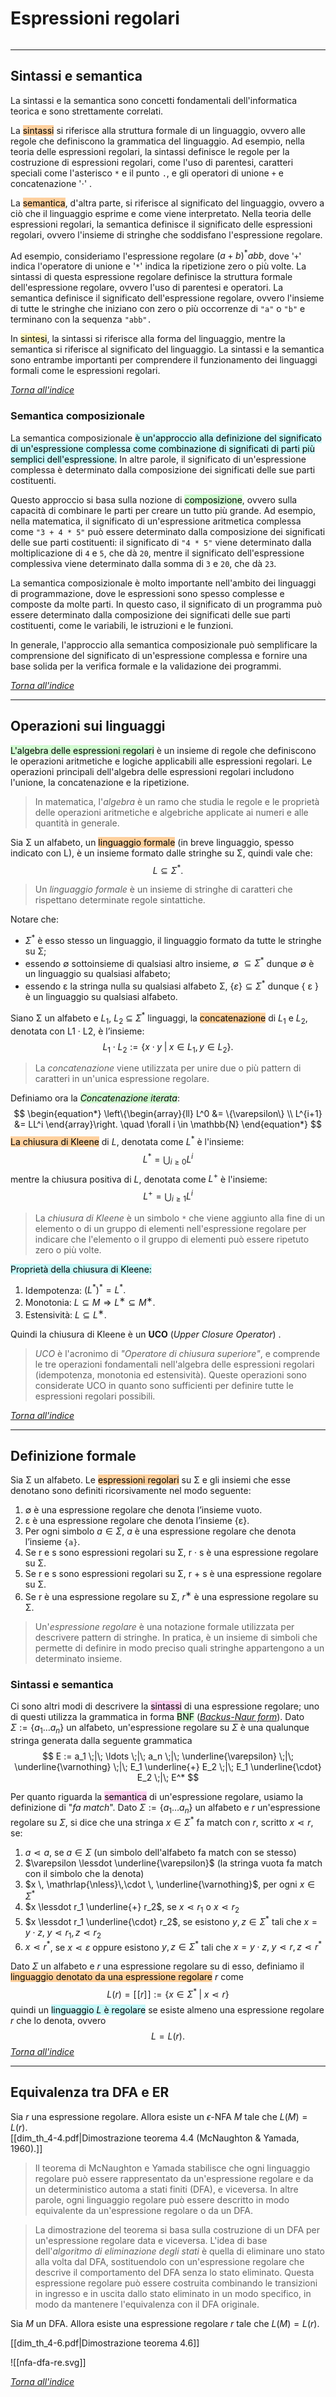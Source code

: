 # Espressioni regolari
```toc
```
---

## Sintassi e semantica
La sintassi e la semantica sono concetti fondamentali dell'informatica teorica e sono strettamente correlati.

La <mark style="background: #FFB86CA6;">sintassi</mark> si riferisce alla struttura formale di un linguaggio, ovvero alle regole che definiscono la grammatica del linguaggio. Ad esempio, nella teoria delle espressioni regolari, la sintassi definisce le regole per la costruzione di espressioni regolari, come l'uso di parentesi, caratteri speciali come l'asterisco `*` e il punto `.`, e gli operatori di unione `+` e concatenazione '$\cdot$' .

La <mark style="background: #FFB86CA6;">semantica</mark>, d'altra parte, si riferisce al significato del linguaggio, ovvero a ciò che il linguaggio esprime e come viene interpretato. Nella teoria delle espressioni regolari, la semantica definisce il significato delle espressioni regolari, ovvero l'insieme di stringhe che soddisfano l'espressione regolare.

Ad esempio, consideriamo l'espressione regolare $(a+b)^*abb$, dove '`+`' indica l'operatore di unione e '`*`' indica la ripetizione zero o più volte. La sintassi di questa espressione regolare definisce la struttura formale dell'espressione regolare, ovvero l'uso di parentesi e operatori. La semantica definisce il significato dell'espressione regolare, ovvero l'insieme di tutte le stringhe che iniziano con zero o più occorrenze di `"a"` o `"b"` e terminano con la sequenza `"abb".`

In <mark style="background: #FFF3A3A6;">sintesi</mark>, la sintassi si riferisce alla forma del linguaggio, mentre la semantica si riferisce al significato del linguaggio. La sintassi e la semantica sono entrambe importanti per comprendere il funzionamento dei linguaggi formali come le espressioni regolari.

[_Torna all'indice_](#espressioni%20regolari)

### Semantica composizionale
La semantica composizionale <mark style="background: #ABF7F7A6;">è un'approccio alla definizione del significato di un'espressione complessa come combinazione di significati di parti più semplici dell'espressione.</mark> In altre parole, il significato di un'espressione complessa è determinato dalla composizione dei significati delle sue parti costituenti.

Questo approccio si basa sulla nozione di <mark style="background: #BBFABBA6;">composizione</mark>, ovvero sulla capacità di combinare le parti per creare un tutto più grande. Ad esempio, nella matematica, il significato di un'espressione aritmetica complessa come `"3 + 4 * 5"` può essere determinato dalla composizione dei significati delle sue parti costituenti: il significato di `"4 * 5"` viene determinato dalla moltiplicazione di `4` e `5`, che dà `20`, mentre il significato dell'espressione complessiva viene determinato dalla somma di `3` e `20`, che dà `23`.

La semantica composizionale è molto importante nell'ambito dei linguaggi di programmazione, dove le espressioni sono spesso complesse e composte da molte parti. In questo caso, il significato di un programma può essere determinato dalla composizione dei significati delle sue parti costituenti, come le variabili, le istruzioni e le funzioni.

In generale, l'approccio alla semantica composizionale può semplificare la comprensione del significato di un'espressione complessa e fornire una base solida per la verifica formale e la validazione dei programmi.

[_Torna all'indice_](#espressioni%20regolari)

---

## Operazioni sui linguaggi
<mark style="background: #BBFABBA6;">L'algebra delle espressioni regolari</mark> è un insieme di regole che definiscono le operazioni aritmetiche e logiche applicabili alle espressioni regolari. Le operazioni principali dell'algebra delle espressioni regolari includono l'unione, la concatenazione e la ripetizione.

> In matematica, l'*algebra* è un ramo che studia le regole e le proprietà delle operazioni aritmetiche e algebriche applicate ai numeri e alle quantità in generale.

Sia Σ un alfabeto, un <mark style="background: #FFB86CA6;">linguaggio formale</mark> (in breve linguaggio, spesso indicato con L), è un insieme formato dalle stringhe su Σ, quindi vale che:
$$L ⊆ Σ^*.$$
> Un *linguaggio formale* è un insieme di stringhe di caratteri che rispettano determinate regole sintattiche.

Notare che:
- $Σ^*$ è esso stesso un linguaggio, il linguaggio formato da tutte le stringhe su Σ;
- essendo ∅ sottoinsieme di qualsiasi altro insieme, ∅ $⊆ Σ^*$ dunque ∅ è un linguaggio su qualsiasi alfabeto;
- essendo ε la stringa nulla su qualsiasi alfabeto Σ, $\{ ε \} ⊆ Σ^*$ dunque { ε } è un linguaggio su qualsiasi alfabeto.

Siano Σ un alfabeto e $L_1$, $L_2$ ⊆ $Σ^*$ linguaggi, la <mark style="background: #FFB86CA6;">concatenazione</mark> di $L_1$ e $L_2$, denotata con L1 · L2, è l’insieme:
$$L_1 \cdot L_2 :=\left\{ {x \cdot y \;|\; x ∈ L_1, y∈L_2} \right\}.$$

> La *concatenazione* viene utilizzata per unire due o più pattern di caratteri in un'unica espressione regolare.

Definiamo ora la <mark style="background: #BBFABBA6;">*Concatenazione iterata*</mark>:
$$
\begin{equation*}
	\left\{\begin{array}{ll}
		L^0 &= \{\varepsilon\} \\
		L^{i+1} &= LL^i
	\end{array}\right. \quad \forall i \in \mathbb{N}
\end{equation*}
$$
<mark style="background: #FFB86CA6;">La chiusura di Kleene</mark> di $L$, denotata come $L^*$ è l'insieme: 
$$
	L^* = \bigcup_{i \geq 0}{L^i}
$$
mentre la chiusura positiva di $L$, denotata come $L^+$ è l'insieme: 
$$
	L^+ = \bigcup_{i \geq 1}{L^i}
$$
> La *chiusura di Kleene* è un simbolo `*` che viene aggiunto alla fine di un elemento o di un gruppo di elementi nell'espressione regolare per indicare che l'elemento o il gruppo di elementi può essere ripetuto zero o più volte.

<mark style="background: #ABF7F7A6;">Proprietà della chiusura di Kleene:</mark>
1. Idempotenza: $(L^*)^* = L^*.$
2. Monotonia: $L ⊆ M ⇒ L^∗ ⊆ M^∗$.
3. Estensività: $L ⊆ L^∗$.

Quindi la chiusura di Kleene è un **UCO** (*Upper Closure Operator*) .

> *UCO* è l'acronimo di *"Operatore di chiusura superiore"*, e comprende le tre operazioni fondamentali nell'algebra delle espressioni regolari (idempotenza, monotonia ed estensività). 
> Queste operazioni sono considerate UCO in quanto sono sufficienti per definire tutte le espressioni regolari possibili.

[_Torna all'indice_](#espressioni%20regolari)

---

## Definizione formale
Sia Σ un alfabeto. Le <mark style="background: #FFB86CA6;">espressioni regolari</mark> su Σ e gli insiemi che esse denotano sono definiti ricorsivamente nel modo seguente:
1. ∅ è una espressione regolare che denota l’insieme vuoto.
2. ε è una espressione regolare che denota l’insieme {ε}.
3. Per ogni simbolo $a ∈ Σ$, $a$ è una espressione regolare che denota l’insieme `{a}`.
4. Se r e s sono espressioni regolari su Σ, r · s è una espressione regolare su Σ.
5.  Se r e s sono espressioni regolari su Σ, r + s è una espressione regolare su Σ.
6.  Se r è una espressione regolare su Σ, $r^∗$ è una espressione regolare su Σ.

> Un'*espressione regolare* è una notazione formale utilizzata per descrivere pattern di stringhe. In pratica, è un insieme di simboli che permette di definire in modo preciso quali stringhe appartengono a un determinato insieme.

### Sintassi e semantica
Ci sono altri modi di descrivere la <mark style="background: #FFB8EBA6;">sintassi</mark> di una espressione regolare; uno di questi utilizza la grammatica in forma <mark style="background: #BBFABBA6;">BNF</mark> (*[Backus-Naur form](https://it.wikipedia.org/wiki/Backus-Naur_Form)*).
Dato $\Sigma := \left\{a_1 \ldots a_n \right\}$ un alfabeto, un'espressione regolare su $\Sigma$ è una qualunque stringa generata dalla seguente grammatica
$$
	E := a_1 \;|\; \ldots \;|\; a_n \;|\; 
		\underline{\varepsilon} \;|\; \underline{\varnothing} \;|\;
		E_1 \underline{+} E_2 \;|\; E_1 \underline{\cdot} E_2 \;|\; E^*
$$

Per quanto riguarda la <mark style="background: #FFB8EBA6;">semantica</mark> di un'espressione regolare, usiamo la definizione di "*fa match*".
Dato $\Sigma := \left\{a_1 \ldots a_n \right\}$ un alfabeto e $r$ un'espressione regolare su $\Sigma$, si dice che una stringa $x \in \Sigma^*$ fa match con $r$, scritto $x \lessdot r$, se:
1. $a \lessdot a$, se $a \in \Sigma$ (un simbolo dell'alfabeto fa match con se stesso)
2. $\varepsilon \lessdot \underline{\varepsilon}$ (la stringa vuota fa match con il simbolo che la denota)
3. $x \, \mathrlap{\nless}\,\cdot \, \underline{\varnothing}$, per ogni $x \in \Sigma^*$
4. $x \lessdot r_1 \underline{+} r_2$, se $x \lessdot r_1$ o $x \lessdot r_2$
5. $x \lessdot r_1 \underline{\cdot} r_2$, se esistono $y,z \in \Sigma^*$ tali che $x=y \cdot z ,\; y \lessdot r_1,\, z \lessdot r_2$
6. $x \lessdot r^*$, se $x \lessdot \varepsilon$ oppure esistono $y,z \in \Sigma^*$ tali che $x=y \cdot z ,\; y \lessdot r,\, z \lessdot r^*$

Dato $\Sigma$ un alfabeto e $r$ una espressione regolare su di esso, definiamo il <mark style="background: #FFB86CA6;">linguaggio denotato da una espressione regolare</mark> $r$ come
$$
	L(r) = [\![ r ]\!] := \left\{ {x \in \Sigma^* \;|\; x \lessdot r} \right\}  
$$
quindi un <mark style="background: #ABF7F7A6;">linguaggio <i>L</i> è regolare</mark> se esiste almeno una espressione regolare $r$ che lo denota, ovvero $$L = L(r).$$
[_Torna all'indice_](#espressioni%20regolari)

---

## Equivalenza tra DFA e ER
Sia $r$ una espressione regolare. Allora esiste un $\epsilon \text{-NFA } M$ tale che $L(M) = L(r)$.   
[[dim_th_4-4.pdf|Dimostrazione teorema 4.4 (McNaughton & Yamada, 1960).]]

> Il teorema di McNaughton e Yamada stabilisce che ogni linguaggio regolare può essere rappresentato da un'espressione regolare e da un deterministico automa a stati finiti (DFA), e viceversa. In altre parole, ogni linguaggio regolare può essere descritto in modo equivalente da un'espressione regolare o da un DFA.

> La dimostrazione del teorema si basa sulla costruzione di un DFA per un'espressione regolare data e viceversa.
> L'idea di base dell'*algoritmo di eliminazione degli stati* è quella di eliminare uno stato alla volta dal DFA, sostituendolo con un'espressione regolare che descrive il comportamento del DFA senza lo stato eliminato. Questa espressione regolare può essere costruita combinando le transizioni in ingresso e in uscita dallo stato eliminato in un modo specifico, in modo da mantenere l'equivalenza con il DFA originale.

Sia $M$ un DFA. Allora esiste una espressione regolare $r$ tale che $L(M) = L(r)$. 

[[dim_th_4-6.pdf|Dimostrazione teorema 4.6]]

![[nfa-dfa-re.svg]]

[_Torna all'indice_](#espressioni%20regolari)